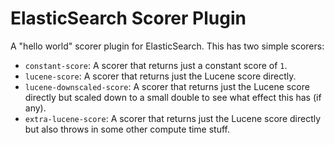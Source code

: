 # ElasticSearch Scorer Plugin

A "hello world" scorer plugin for ElasticSearch. This has two simple scorers:

* `constant-score`: A scorer that returns just a constant score of `1`.
* `lucene-score`: A scorer that returns just the Lucene score directly.
* `lucene-downscaled-score`: A scorer that returns just the Lucene score
  directly but scaled down to a small double to see what effect this has
  (if any).
* `extra-lucene-score`: A scorer that returns just the Lucene score directly
  but also throws in some other compute time stuff.
